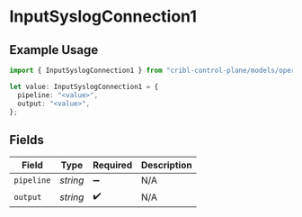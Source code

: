 # InputSyslogConnection1

## Example Usage

```typescript
import { InputSyslogConnection1 } from "cribl-control-plane/models/operations";

let value: InputSyslogConnection1 = {
  pipeline: "<value>",
  output: "<value>",
};
```

## Fields

| Field              | Type               | Required           | Description        |
| ------------------ | ------------------ | ------------------ | ------------------ |
| `pipeline`         | *string*           | :heavy_minus_sign: | N/A                |
| `output`           | *string*           | :heavy_check_mark: | N/A                |
